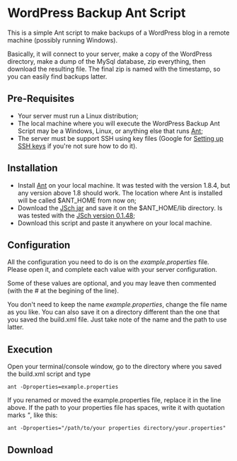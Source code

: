 WordPress Backup Ant Script
===========================

This is a simple Ant script to make backups of a WordPress blog in a remote machine (possibly running Windows).

Basically, it will connect to your server, make a copy of the WordPress directory, make a dump of the MySql database, zip everything, then download the resulting file. The final zip is named with the timestamp, so you can easily find backups latter.


Pre-Requisites
--------------

- Your server must run a Linux distribution;
- The local machine where you will execute the WordPress Backup Ant Script may be a Windows, Linux, or anything else that runs [Ant](http://ant.apache.org/ "Apache Ant");
- The server must be support SSH using key files (Google for [Setting up SSH keys](http://www.google.com/search?q=Setting+up+SSH+keys "Setting up SSH keys") if you're not sure how to do it).


Installation
------------

- Install [Ant](http://ant.apache.org/ "Apache Ant") on your local machine. It was tested with the version 1.8.4, but any version above 1.8 should work. The location where Ant is installed will be called $ANT_HOME from now on;
- Download the [JSch jar](http://www.jcraft.com/jsch/index.html "JSch - Java Secure Channel") and save it on the $ANT_HOME/lib directory. Is was tested with the [JSch version 0.1.48](http://sourceforge.net/projects/jsch/files/jsch.jar/0.1.48/jsch-0.1.48.jar/download "Download JSch version 0.1.48");
- Download this script and paste it anywhere on your local machine.


Configuration
-------------

All the configuration you need to do is on the *example.properties* file. Please open it, and complete each value with your server configuration.

Some of these values are optional, and you may leave then commented (with the # at the begining of the line).

You don't need to keep the name *example.properties*, change the file name as you like. You can also save it on a directory different than the one that you saved the build.xml file. Just take note of the name and the path to use latter.

Execution
---------

Open your terminal/console window, go to the directory where you saved the build.xml script and type

	ant -Dproperties=example.properties

If you renamed or moved the example.properties file, replace it in the line above. If the path to your properties file has spaces, write it with quotation marks *"*, like this:

	ant -Dproperties="/path/to/your properties directory/your.properties"

Download
--------

